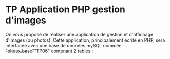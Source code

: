 # TP Application PHP gestion d'images

On vous propose de réaliser une application de gestion et d'affichage d'images (ou photos).
Cette application, principalement écrite en PHP, sera interfacée avec une base de données mySQL nommée ~~"photo_base"~~"TP06" contenant 2 tables :